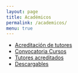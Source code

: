 ```yaml
---
layout: page
title: Académicos
permalink: /academicos/
menu: true
---
```


 - [Acreditación de tutores](/academicos/acreditacion)
 - [Convocatoria Cursos](/academicos/convocatoria_cursos)
 - [Tutores acreditados](/academicos/tutores)
 - [Descargables](/academicos/descargables)
